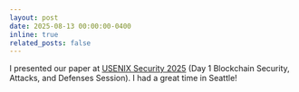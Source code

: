 ```yaml
---
layout: post
date: 2025-08-13 00:00:00-0400
inline: true
related_posts: false
---
```

I presented our paper at [USENIX Security 2025](https://www.usenix.org/conference/usenixsecurity25/technical-sessions) (Day 1 Blockchain Security, Attacks, and Defenses Session). I had a great time in Seattle! 